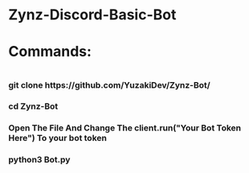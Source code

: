 # Zynz-Discord-Basic-Bot
<h1>Commands:<h1>
<h3>git clone https://github.com/YuzakiDev/Zynz-Bot/<h3>
<h3>cd Zynz-Bot<h3>
  <h3>Open The File And Change The client.run("Your Bot Token Here") To your bot token<h3>
<h3>python3 Bot.py<h3>
